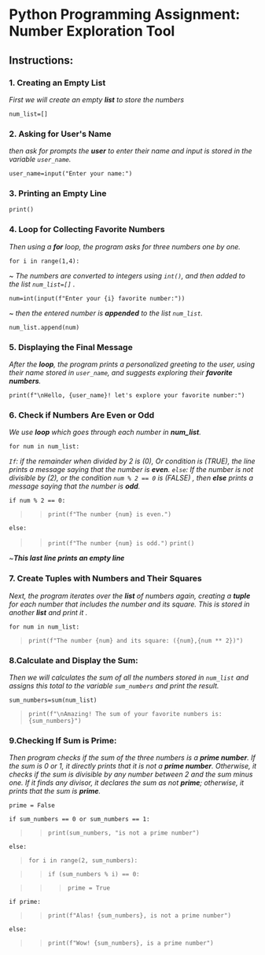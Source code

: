 # Python Programming Assignment: Number Exploration Tool #
## Instructions: ##
### 1. Creating an Empty List
*First we will create an empty **list** to store the numbers*

`num_list=[]`
### 2. Asking for User's Name

*then ask for prompts the **user** to enter their name and input is stored in the variable `user_name`.*

`user_name=input("Enter your name:")`
### 3. Printing an Empty Line
`print()`
### 4. Loop for Collecting Favorite Numbers
*Then using a **for** loop, the program asks for three numbers one by one.* 

`for i in range(1,4):`

~ *The numbers are converted to integers using `int()`, and then added to the list `num_list=[]` .*

`num=int(input(f"Enter your {i} favorite number:"))`

~ *then the entered number is **appended** to the list `num_list`.*

`num_list.append(num)`
### 5. Displaying the Final Message
*After the **loop**, the program prints a personalized greeting to the user, using their name stored in `user_name`, and suggests exploring their **favorite numbers**.*

`print(f"\nHello, {user_name}! let's explore your favorite number:")`
### 6. Check if Numbers Are Even or Odd
*We use **loop** which goes through each number in **num_list**.*
 
`for num in num_list:`

*`If`: if the remainder when divided by 2 is (0), Or condition is (TRUE), the line prints a message saying that the number is **even**.
`else`: If the number is not divisible by (2), or the condition `num % 2 == 0` is (FALSE) , then **else** prints a message saying that the number is **odd**.*

`if num % 2 == 0:`

>>`print(f"The number {num} is even.")`

`else:`

>>`print(f"The number {num} is odd.")`
>`print()`

~***This last line prints an empty line***
### 7. Create Tuples with Numbers and Their Squares
*Next, the program iterates over the **list** of numbers again, creating a **tuple** for each number that includes the number and its square. This is stored in another **list** and print it .*

`for num in num_list:`

 >`print(f"The number {num} and its square:
({num},{num ** 2})")`
### 8.Calculate and Display the Sum:
*Then we will calculates the sum of all the numbers stored in `num_list` and assigns this total to the variable `sum_numbers` and print the result.*

`sum_numbers=sum(num_list)`

>`print(f"\nAmazing! The sum of your favorite numbers is: {sum_numbers}")`
### 9.Checking If Sum is Prime:
*Then program checks if the sum of the three numbers is a **prime number**. If the sum is 0 or 1, it directly prints that it is not a **prime number**. Otherwise, it checks if the sum is divisible by any number between 2 and the sum minus one. If it finds any divisor, it declares the sum as not **prime**; otherwise, it prints that the sum is **prime**.*

`prime = False  `

`if sum_numbers == 0 or sum_numbers == 1:`

>>`print(sum_numbers, "is not a prime number")`

`else:`

>`for i in range(2, sum_numbers):`

 >>`if (sum_numbers % i) == 0:`

 >>>`prime = True`

`if prime:`

 >>`print(f"Alas! {sum_numbers}, is not a prime number")`

 `else:`

>>`print(f"Wow! {sum_numbers}, is a prime number")`

